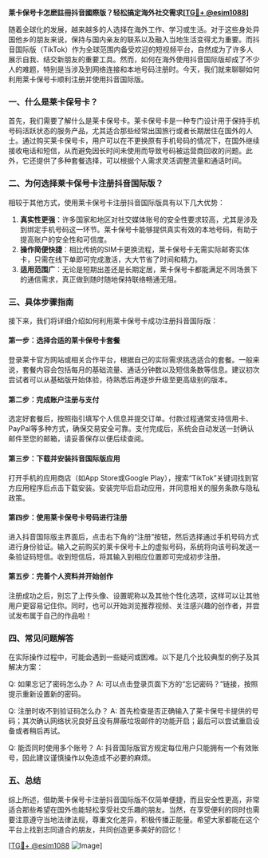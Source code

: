 **莱卡保号卡怎麽註冊抖音國際版？轻松搞定海外社交需求[[TG💪+ @esim1088](https://t.me/s/esim1088)]**

随着全球化的发展，越来越多的人选择在海外工作、学习或生活。对于这些身处异国他乡的朋友来说，保持与国内亲友的联系以及融入当地生活变得尤为重要。而抖音国际版（TikTok）作为全球范围内备受欢迎的短视频平台，自然成为了许多人展示自我、结交新朋友的重要工具。然而，如何在海外使用抖音国际版却成了不少人的难题，特别是当涉及到网络连接和本地号码注册时。今天，我们就来聊聊如何利用莱卡保号卡顺利注册并使用抖音国际版。

### 一、什么是莱卡保号卡？

首先，我们需要了解什么是莱卡保号卡。莱卡保号卡是一种专门设计用于保持手机号码活跃状态的服务产品，尤其适合那些经常出国旅行或者长期居住在国外的人士。通过购买莱卡保号卡，用户可以在不更换原有手机号码的情况下，在国外继续接收电话和短信，从而避免因长时间未使用而导致号码被运营商回收的问题。此外，它还提供了多种套餐选择，可以根据个人需求灵活调整流量和通话时间。

### 二、为何选择莱卡保号卡注册抖音国际版？

相较于其他方式，使用莱卡保号卡注册抖音国际版具有以下几大优势：

1. **真实性更强**：许多国家和地区对社交媒体账号的安全性要求较高，尤其是涉及到绑定手机号码这一环节。莱卡保号卡能够提供真实有效的本地号码，有助于提高账户的安全性和可信度。
2. **操作简便快捷**：相比传统的SIM卡更换流程，莱卡保号卡无需实际邮寄实体卡，只需在线下单即可完成激活，大大节省了时间和精力。
3. **适用范围广**：无论是短期出差还是长期定居，莱卡保号卡都能满足不同场景下的通信需求，真正做到随时随地保持联络畅通无阻。

### 三、具体步骤指南

接下来，我们将详细介绍如何利用莱卡保号卡成功注册抖音国际版：

#### 第一步：选择合适的莱卡保号卡套餐
登录莱卡官方网站或相关合作平台，根据自己的实际需求挑选适合的套餐。一般来说，套餐内容会包括每月的基础流量、通话分钟数以及短信条数等信息。建议初次尝试者可以从基础版开始体验，待熟悉后再逐步升级至更高级别的版本。

#### 第二步：完成账户注册与支付
选定好套餐后，按照指引填写个人信息并提交订单。付款过程通常支持信用卡、PayPal等多种方式，确保交易安全可靠。支付完成后，系统会自动发送一封确认邮件至您的邮箱，请妥善保存以便后续查阅。

#### 第三步：下载并安装抖音国际版应用
打开手机的应用商店（如App Store或Google Play），搜索“TikTok”关键词找到官方应用程序后点击下载安装。安装完毕后启动应用，并同意相关的服务条款与隐私政策。

#### 第四步：使用莱卡保号卡号码进行注册
进入抖音国际版主界面后，点击右下角的“注册”按钮，然后选择通过手机号码方式进行身份验证。输入之前购买的莱卡保号卡上的虚拟号码，系统将向该号码发送一条验证码短信。收到短信后，将其输入到相应位置即可完成初步注册。

#### 第五步：完善个人资料并开始创作
注册成功之后，别忘了上传头像、设置昵称以及其他个性化选项，这样可以让其他用户更容易记住你。同时，也可以开始浏览推荐视频、关注感兴趣的创作者，并尝试发布属于自己的作品啦！

### 四、常见问题解答

在实际操作过程中，可能会遇到一些疑问或困难。以下是几个比较典型的例子及其解决方案：

Q: 如果忘记了密码怎么办？
A: 可以点击登录页面下方的“忘记密码？”链接，按照提示重新设置新的密码。

Q: 注册时收不到验证码怎么办？
A: 首先检查是否正确输入了莱卡保号卡提供的号码；其次确认网络状况良好且没有屏蔽垃圾邮件的功能开启；最后可以尝试重启设备或者稍后再试。

Q: 能否同时使用多个账号？
A: 抖音国际版官方规定每位用户只能拥有一个有效账号，因此建议谨慎操作以免造成不必要的麻烦。

### 五、总结

综上所述，借助莱卡保号卡注册抖音国际版不仅简单便捷，而且安全性更高，非常适合那些希望在国外也能轻松享受社交乐趣的朋友。当然，在享受便利的同时也需要注意遵守当地法律法规，尊重文化差异，积极传播正能量。希望大家都能在这个平台上找到志同道合的朋友，共同创造更多美好的回忆！

[[TG💪+ @esim1088](https://t.me/s/esim1088) ![Image](https://i.postimg.cc/4NQfJmqS/Snipaste-2025-05-13-00-14-12.png)]
